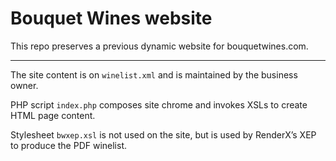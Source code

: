 Bouquet Wines website
=====================

This repo preserves a previous dynamic website for bouquetwines.com. 

---


The site content is on `winelist.xml` and is maintained by the business owner.

PHP script `index.php` composes site chrome and invokes XSLs to create HTML page content. 

Stylesheet `bwxep.xsl` is not used on the site, but is used by RenderX’s XEP to produce the PDF winelist.
